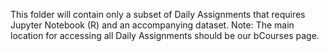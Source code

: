This folder will contain only a subset of Daily Assignments that requires Jupyter Notebook (R) and an accompanying dataset. 
Note: The main location for accessing all Daily Assignments should be our bCourses page.
